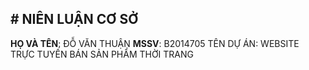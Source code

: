 <h2># NIÊN LUẬN CƠ SỞ</h2>

<space>**HỌ VÀ TÊN**: ĐỖ VĂN THUẬN</space>
<space>**MSSV**: B2014705</space>
TÊN DỰ ÁN: WEBSITE TRỰC TUYẾN BÁN SẢN PHẨM THỜI TRANG
